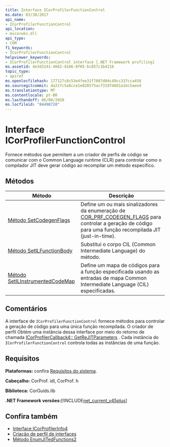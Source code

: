 ```yaml
---
title: Interface ICorProfilerFunctionControl
ms.date: 03/30/2017
api_name:
- ICorProfilerFunctionControl
api_location:
- mscorwks.dll
api_type:
- COM
f1_keywords:
- ICorProfilerFunctionControl
helpviewer_keywords:
- ICorProfilerFunctionControl interface [.NET Framework profiling]
ms.assetid: 4e3d3141-4662-4166-8f05-bc857c1b4216
topic_type:
- apiref
ms.openlocfilehash: 177127c8c53e4fee31f7007d04c49cc337cca458
ms.sourcegitcommit: da21fc5a8cce1e028575acf31974681a1bc5aeed
ms.translationtype: MT
ms.contentlocale: pt-BR
ms.lasthandoff: 06/08/2020
ms.locfileid: "84498720"
---
```

# <a name="icorprofilerfunctioncontrol-interface"></a>Interface ICorProfilerFunctionControl
Fornece métodos que permitem a um criador de perfis de código se comunicar com o Common Language runtime (CLR) para controlar como o compilador JIT deve gerar código ao recompilar um método específico.  
  
## <a name="methods"></a>Métodos  
  
|Método|Descrição|  
|------------|-----------------|  
|[Método SetCodegenFlags](icorprofilerfunctioncontrol-setcodegenflags-method.md)|Define um ou mais sinalizadores da enumeração de [COR_PRF_CODEGEN_FLAGS](cor-prf-codegen-flags-enumeration.md) para controlar a geração de código para uma função recompilada JIT (just-in-time).|  
|[Método SetILFunctionBody](icorprofilerfunctioncontrol-setilfunctionbody-method.md)|Substitui o corpo CIL (Common Intermediate Language) do método.|  
|[Método SetILInstrumentedCodeMap](icorprofilerfunctioncontrol-setilinstrumentedcodemap-method.md)|Define um mapa de códigos para a função especificada usando as entradas de mapa Common Intermediate Language (CIL) especificadas.|  
  
## <a name="remarks"></a>Comentários  
 A interface de `ICorProfilerFunctionControl` fornece métodos para controlar a geração de código para uma única função recompilada. O criador de perfil Obtém uma instância dessa interface por meio do retorno de chamada [ICorProfilerCallback4:: GetReJITParameters](icorprofilercallback4-getrejitparameters-method.md) . Cada instância do `ICorProfilerFunctionControl` controla todas as instâncias de uma função.  
  
## <a name="requirements"></a>Requisitos  
 **Plataformas:** confira [Requisitos do sistema](../../get-started/system-requirements.md).  
  
 **Cabeçalho:** CorProf. idl, CorProf. h  
  
 **Biblioteca:** CorGuids.lib  
  
 **.NET Framework versões:**[!INCLUDE[net_current_v45plus](../../../../includes/net-current-v45plus-md.md)]  
  
## <a name="see-also"></a>Confira também

- [Interface ICorProfilerInfo4](icorprofilerinfo4-interface.md)
- [Criação de perfil de interfaces](profiling-interfaces.md)
- [Método EnumJITedFunctions2](icorprofilerinfo4-enumjitedfunctions2-method.md)

